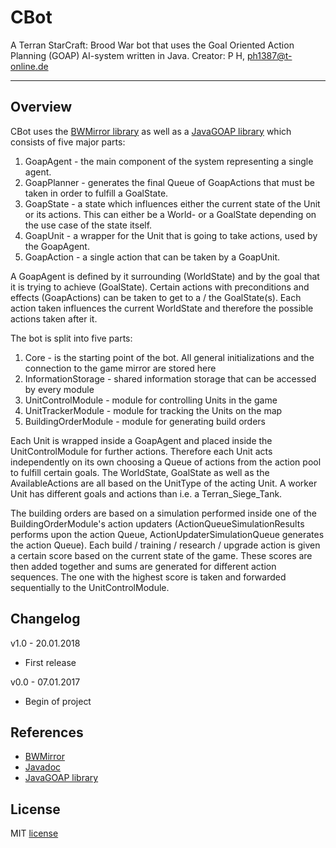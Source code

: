 # CBot
A Terran StarCraft: Brood War bot that uses the Goal Oriented Action Planning (GOAP) AI-system written in Java. 
Creator: P H, ph1387@t-online.de 

---

## Overview
CBot uses the [BWMirror library](https://github.com/vjurenka/BWMirror) as well as a [JavaGOAP library](https://github.com/p1387h/JavaGOAP) which consists of five major parts:

 1. GoapAgent - the main component of the system representing a single agent.
 2. GoapPlanner - generates the final Queue of GoapActions that must be taken in order to fulfill a GoalState.
 3. GoapState - a state which influences either the current state of the Unit or its actions. This can either be a World- or a GoalState depending on the use case of the state itself.
 4. GoapUnit - a wrapper for the Unit that is going to take actions, used by the GoapAgent.
 5. GoapAction - a single action that can be taken by a GoapUnit.
 
A GoapAgent is defined by it surrounding (WorldState) and by the goal that it is trying to achieve (GoalState). Certain actions with preconditions and effects (GoapActions) can be taken to get to a / the GoalState(s). Each action taken influences the current WorldState and therefore the possible actions taken after it. 

The bot is split into five parts:

1. Core - is the starting point of the bot. All general initializations and the connection to the game mirror are stored here
2. InformationStorage - shared information storage that can be accessed by every module
3. UnitControlModule - module for controlling Units in the game
4. UnitTrackerModule - module for tracking the Units on the map
5. BuildingOrderModule - module for generating build orders

Each Unit is wrapped inside a GoapAgent and placed inside the UnitControlModule for further actions. Therefore each Unit acts independently on its own choosing a Queue of actions from the action pool to fulfill certain goals. The WorldState, GoalState as well as the AvailableActions are all based on the UnitType of the acting Unit. A worker Unit has different goals and actions than i.e. a Terran_Siege_Tank.

The building orders are based on a simulation performed inside one of the BuildingOrderModule's action updaters (ActionQueueSimulationResults performs upon the action Queue, ActionUpdaterSimulationQueue generates the action Queue). Each build / training / research / upgrade action is given a certain score based on the current state of the game. These scores are then added together and sums are generated for different action sequences. The one with the highest score is taken and forwarded sequentially to the UnitControlModule.

## Changelog
v1.0 - 20.01.2018

- First release

v0.0 - 07.01.2017

- Begin of project

## References
 - [BWMirror](https://github.com/vjurenka/BWMirror)
 - [Javadoc](https://p1387h.github.io/CBot/index.html)
 - [JavaGOAP library](https://github.com/p1387h/JavaGOAP)

## License
MIT [license](https://github.com/p1387h/CBot/blob/master/LICENSE.txt)